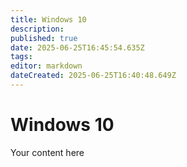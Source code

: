 ```yaml
---
title: Windows 10
description: 
published: true
date: 2025-06-25T16:45:54.635Z
tags: 
editor: markdown
dateCreated: 2025-06-25T16:40:48.649Z
---
```


# Windows 10
Your content here